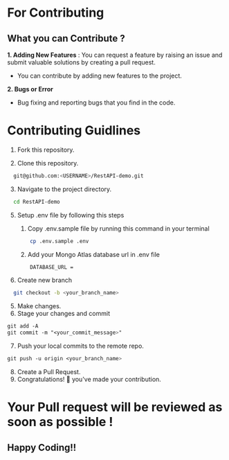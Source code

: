 # For Contributing

## What you can Contribute ?
**1. Adding New Features** : You can request a feature by raising an issue and submit valuable solutions by creating a pull request.
- You can contribute by adding new features to the project.

**2. Bugs or Error**
- Bug fixing and reporting bugs that you find in the code.


# Contributing Guidlines
1. Fork this repository.

2. Clone this repository.
```bash
  git@github.com:<USERNAME>/RestAPI-demo.git
```

3. Navigate to the project directory.
```bash
  cd RestAPI-demo
```

5. Setup .env file by following this steps
    1. Copy .env.sample file by running this command in your terminal 
    ```bash
        cp .env.sample .env
    ```

    2. Add your Mongo Atlas database url in .env file
    ```bash
        DATABASE_URL = 
    ```
4. Create new branch
```bash
  git checkout -b <your_branch_name>
```

5. Make changes.
6. Stage your changes and commit
```css
git add -A
git commit -m "<your_commit_message>"
```
7. Push your local commits to the remote repo.
```css
git push -u origin <your_branch_name>
```
8. Create a Pull Request.
9. Congratulations! 🎉 you've made your contribution.

# Your Pull request will be reviewed as soon as possible !

## Happy Coding!!